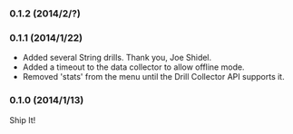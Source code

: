 ### 0.1.2 (2014/2/?)


### 0.1.1 (2014/1/22)

* Added several String drills. Thank you, Joe Shidel.
* Added a timeout to the data collector to allow offline mode.
* Removed 'stats' from the menu until the Drill Collector API supports it.

### 0.1.0 (2014/1/13)

Ship It!
